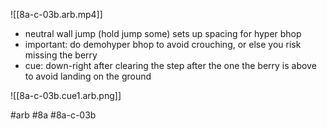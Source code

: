 

![[8a-c-03b.arb.mp4]]

* neutral wall jump (hold jump some) sets up spacing for hyper bhop
* important: do demohyper bhop to avoid crouching, or else you risk missing the berry
* cue: down-right after clearing the step after the one the berry is above to avoid landing on the ground

![[8a-c-03b.cue1.arb.png]]

#arb #8a #8a-c-03b

